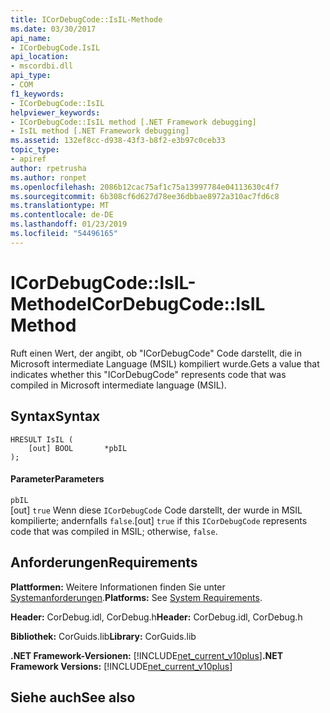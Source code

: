 ```yaml
---
title: ICorDebugCode::IsIL-Methode
ms.date: 03/30/2017
api_name:
- ICorDebugCode.IsIL
api_location:
- mscordbi.dll
api_type:
- COM
f1_keywords:
- ICorDebugCode::IsIL
helpviewer_keywords:
- ICorDebugCode::IsIL method [.NET Framework debugging]
- IsIL method [.NET Framework debugging]
ms.assetid: 132ef8cc-d938-43f3-b8f2-e3b97c0ceb33
topic_type:
- apiref
author: rpetrusha
ms.author: ronpet
ms.openlocfilehash: 2086b12cac75af1c75a13997784e04113630c4f7
ms.sourcegitcommit: 6b308cf6d627d78ee36dbbae8972a310ac7fd6c8
ms.translationtype: MT
ms.contentlocale: de-DE
ms.lasthandoff: 01/23/2019
ms.locfileid: "54496165"
---
```

# <a name="icordebugcodeisil-method"></a><span data-ttu-id="0042b-102">ICorDebugCode::IsIL-Methode</span><span class="sxs-lookup"><span data-stu-id="0042b-102">ICorDebugCode::IsIL Method</span></span>
<span data-ttu-id="0042b-103">Ruft einen Wert, der angibt, ob "ICorDebugCode" Code darstellt, die in Microsoft intermediate Language (MSIL) kompiliert wurde.</span><span class="sxs-lookup"><span data-stu-id="0042b-103">Gets a value that indicates whether this "ICorDebugCode" represents code that was compiled in Microsoft intermediate language (MSIL).</span></span>  
  
## <a name="syntax"></a><span data-ttu-id="0042b-104">Syntax</span><span class="sxs-lookup"><span data-stu-id="0042b-104">Syntax</span></span>  
  
```  
HRESULT IsIL (  
    [out] BOOL       *pbIL  
);  
```  
  
#### <a name="parameters"></a><span data-ttu-id="0042b-105">Parameter</span><span class="sxs-lookup"><span data-stu-id="0042b-105">Parameters</span></span>  
 `pbIL`  
 <span data-ttu-id="0042b-106">[out] `true` Wenn diese `ICorDebugCode` Code darstellt, der wurde in MSIL kompilierte; andernfalls `false`.</span><span class="sxs-lookup"><span data-stu-id="0042b-106">[out] `true` if this `ICorDebugCode` represents code that was compiled in MSIL; otherwise, `false`.</span></span>  
  
## <a name="requirements"></a><span data-ttu-id="0042b-107">Anforderungen</span><span class="sxs-lookup"><span data-stu-id="0042b-107">Requirements</span></span>  
 <span data-ttu-id="0042b-108">**Plattformen:** Weitere Informationen finden Sie unter [Systemanforderungen](../../../../docs/framework/get-started/system-requirements.md).</span><span class="sxs-lookup"><span data-stu-id="0042b-108">**Platforms:** See [System Requirements](../../../../docs/framework/get-started/system-requirements.md).</span></span>  
  
 <span data-ttu-id="0042b-109">**Header:** CorDebug.idl, CorDebug.h</span><span class="sxs-lookup"><span data-stu-id="0042b-109">**Header:** CorDebug.idl, CorDebug.h</span></span>  
  
 <span data-ttu-id="0042b-110">**Bibliothek:** CorGuids.lib</span><span class="sxs-lookup"><span data-stu-id="0042b-110">**Library:** CorGuids.lib</span></span>  
  
 <span data-ttu-id="0042b-111">**.NET Framework-Versionen:** [!INCLUDE[net_current_v10plus](../../../../includes/net-current-v10plus-md.md)]</span><span class="sxs-lookup"><span data-stu-id="0042b-111">**.NET Framework Versions:** [!INCLUDE[net_current_v10plus](../../../../includes/net-current-v10plus-md.md)]</span></span>  
  
## <a name="see-also"></a><span data-ttu-id="0042b-112">Siehe auch</span><span class="sxs-lookup"><span data-stu-id="0042b-112">See also</span></span>

